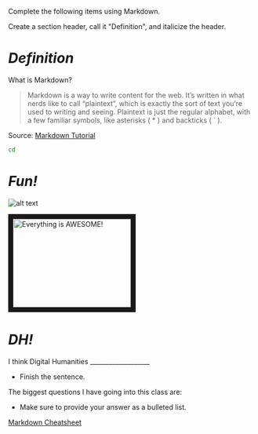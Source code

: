 Complete the following items using Markdown.

Create a section header, call it "Definition", and italicize the header.
# *Definition*

What is Markdown?

>Markdown is a way to write content for the web. It’s written in what nerds like to call “plaintext”, which is exactly the sort of text you’re used to writing and seeing. Plaintext is just the regular alphabet, with a few familiar symbols, like asterisks ( * ) and backticks ( ` ).

Source: [Markdown Tutorial](http://www.markdowntutorial.com/)

  
 ```sh
 cd
 ```
# *Fun!* 

![alt text]( https://media.makeameme.org/created/talk-data-to.jpg "Data")



 

 

<a href="http://www.youtube.com/watch?feature=player_embedded&v=StTqXEQ2l-Y
" target="_blank"><img src="http://img.youtube.com/vi/StTqXEQ2l-Y/0.jpg" 
alt="Everything is AWESOME!" width="240" height="180" border="10" /></a>

# *DH!*

I think Digital Humanities ___________________
* Finish the sentence. 

The biggest questions I have going into this class are:
  * Make sure to provide your answer as a bulleted list.
  
 
  
  
[Markdown Cheatsheet](https://github.com/adam-p/markdown-here/wiki/Markdown-Cheatsheet)   
